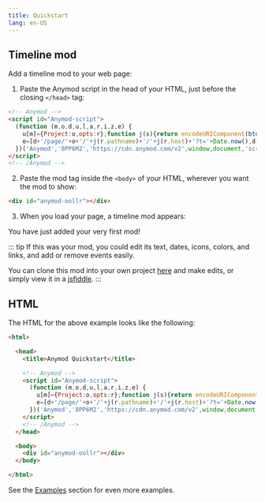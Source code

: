 ```yaml
---
title: Quickstart
lang: en-US
---
```


## Timeline mod

Add a timeline mod to your web page:

1. Paste the Anymod script in the head of your HTML, just before the closing `</head>` tag:

```html
<!-- Anymod -->
<script id="Anymod-script">
  (function (m,o,d,u,l,a,r,i,z,e) {
    u[m]={Project:o,opts:r};function j(s){return encodeURIComponent(btoa(s))};z=l.getElementById(m+'-'+a);r=u.location;
    e=[d+'/page/'+o+'/'+j(r.pathname)+'/'+j(r.host)+'?t='+Date.now(),d];e.map(function(w){i=l.createElement(a);i.defer=1;i.src=w;z.parentNode.insertBefore(i,z);});
  })('Anymod','8PP6M2','https://cdn.anymod.com/v2',window,document,'script');
</script>
<!-- /Anymod -->
```

2. Paste the mod tag inside the `<body>` of your HTML, wherever you want the mod to show:

```html
<div id="anymod-oollr"></div>
```

3. When you load your page, a timeline mod appears:

<mod :mod-key="'oollr'"/>

You have just added your very first mod!

::: tip
If this was your mod, you could edit its text, dates, icons, colors, and links, and add or remove events easily. 

You can clone this mod into your own project [here](https://anymod.com/mod/oollr?v=20) and make edits, or simply view it in a [jsfiddle](https://jsfiddle.net/component/pv1zuycw/).
:::

## HTML

The HTML for the above example looks like the following:

```html
<html>

  <head>
    <title>Anymod Quickstart</title>

    <!-- Anymod -->
    <script id="Anymod-script">
      (function (m,o,d,u,l,a,r,i,z,e) {
        u[m]={Project:o,opts:r};function j(s){return encodeURIComponent(btoa(s))};z=l.getElementById(m+'-'+a);r=u.location;
        e=[d+'/page/'+o+'/'+j(r.pathname)+'/'+j(r.host)+'?t='+Date.now(),d];e.map(function(w){i=l.createElement(a);i.defer=1;i.src=w;z.parentNode.insertBefore(i,z);});
      })('Anymod','8PP6M2','https://cdn.anymod.com/v2',window,document,'script');
    </script>
    <!-- /Anymod -->
  </head>

  <body>
    <div id="anymod-oollr"></div>
  </body>

</html>
```

See the [Examples](/examples/) section for even more examples.
